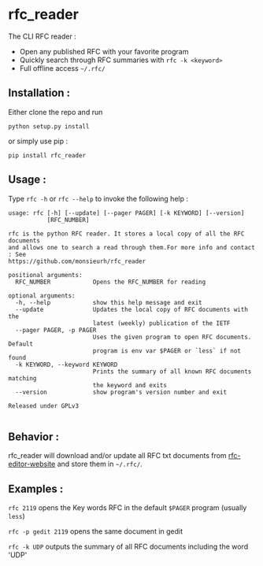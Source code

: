 # rfc_reader
The CLI RFC reader :
- Open any published RFC with your favorite program
- Quickly search through RFC summaries with `rfc -k <keyword>`
- Full offline access `~/.rfc/`

## Installation :
Either clone the repo and run 
```shell
python setup.py install
```
or simply use pip :
```shell
pip install rfc_reader
```

## Usage : 
Type `rfc -h` or `rfc --help` to invoke the following help :

```shell
usage: rfc [-h] [--update] [--pager PAGER] [-k KEYWORD] [--version]
           [RFC_NUMBER]

rfc is the python RFC reader. It stores a local copy of all the RFC documents
and allows one to search a read through them.For more info and contact : See
https://github.com/monsieurh/rfc_reader

positional arguments:
  RFC_NUMBER            Opens the RFC_NUMBER for reading

optional arguments:
  -h, --help            show this help message and exit
  --update              Updates the local copy of RFC documents with the
                        latest (weekly) publication of the IETF
  --pager PAGER, -p PAGER
                        Uses the given program to open RFC documents. Default
                        program is env var $PAGER or `less` if not found
  -k KEYWORD, --keyword KEYWORD
                        Prints the summary of all known RFC documents matching
                        the keyword and exits
  --version             show program's version number and exit

Released under GPLv3


```

## Behavior :
rfc_reader will download and/or update all RFC txt documents from [rfc-editor-website](https://www.rfc-editor.org/) and store them in `~/.rfc/`. 

## Examples :
`rfc 2119` opens the Key words RFC in the default `$PAGER` program (usually `less`)

`rfc -p gedit 2119` opens the same document in gedit

`rfc -k UDP` outputs the summary of all RFC documents including the word 'UDP'
